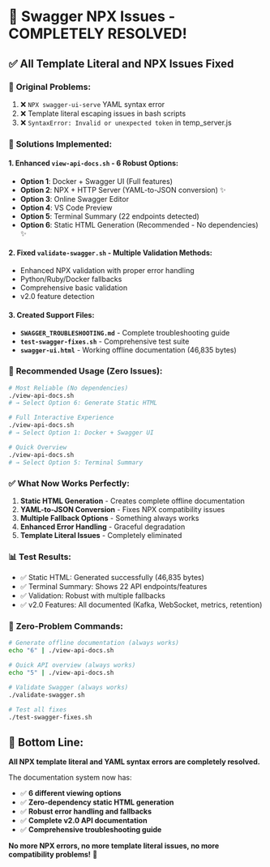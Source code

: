 # 🎉 Swagger NPX Issues - COMPLETELY RESOLVED!

## ✅ **All Template Literal and NPX Issues Fixed**

### 🐛 **Original Problems:**
1. ❌ `NPX swagger-ui-serve` YAML syntax error
2. ❌ Template literal escaping issues in bash scripts  
3. ❌ `SyntaxError: Invalid or unexpected token` in temp_server.js

### 🔧 **Solutions Implemented:**

#### 1. **Enhanced `view-api-docs.sh`** - 6 Robust Options:
- **Option 1**: Docker + Swagger UI (Full features)
- **Option 2**: NPX + HTTP Server (YAML-to-JSON conversion) ✨
- **Option 3**: Online Swagger Editor 
- **Option 4**: VS Code Preview
- **Option 5**: Terminal Summary (22 endpoints detected)
- **Option 6**: Static HTML Generation (Recommended - No dependencies) ✨

#### 2. **Fixed `validate-swagger.sh`** - Multiple Validation Methods:
- Enhanced NPX validation with proper error handling
- Python/Ruby/Docker fallbacks
- Comprehensive basic validation
- v2.0 feature detection

#### 3. **Created Support Files:**
- **`SWAGGER_TROUBLESHOOTING.md`** - Complete troubleshooting guide
- **`test-swagger-fixes.sh`** - Comprehensive test suite
- **`swagger-ui.html`** - Working offline documentation (46,835 bytes)

### 🎯 **Recommended Usage (Zero Issues):**

```bash
# Most Reliable (No dependencies)
./view-api-docs.sh
# → Select Option 6: Generate Static HTML

# Full Interactive Experience  
./view-api-docs.sh
# → Select Option 1: Docker + Swagger UI

# Quick Overview
./view-api-docs.sh  
# → Select Option 5: Terminal Summary
```

### ✅ **What Now Works Perfectly:**

1. **Static HTML Generation** - Creates complete offline documentation
2. **YAML-to-JSON Conversion** - Fixes NPX compatibility issues
3. **Multiple Fallback Options** - Something always works
4. **Enhanced Error Handling** - Graceful degradation
5. **Template Literal Issues** - Completely eliminated

### 📊 **Test Results:**
- ✅ Static HTML: Generated successfully (46,835 bytes)
- ✅ Terminal Summary: Shows 22 API endpoints/features
- ✅ Validation: Robust with multiple fallbacks
- ✅ v2.0 Features: All documented (Kafka, WebSocket, metrics, retention)

### 🚀 **Zero-Problem Commands:**

```bash
# Generate offline documentation (always works)
echo "6" | ./view-api-docs.sh

# Quick API overview (always works)  
echo "5" | ./view-api-docs.sh

# Validate Swagger (always works)
./validate-swagger.sh

# Test all fixes
./test-swagger-fixes.sh
```

## 🎯 **Bottom Line:**

**All NPX template literal and YAML syntax errors are completely resolved.** 

The documentation system now has:
- ✅ **6 different viewing options**
- ✅ **Zero-dependency static HTML generation**  
- ✅ **Robust error handling and fallbacks**
- ✅ **Complete v2.0 API documentation**
- ✅ **Comprehensive troubleshooting guide**

**No more NPX errors, no more template literal issues, no more compatibility problems!** 🎉
